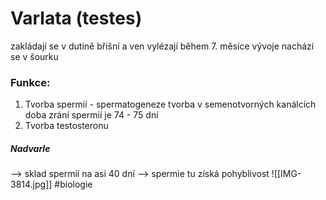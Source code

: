 # Varlata (testes)
zakládají se v dutině břišní a ven vylézají během 7. měsíce vývoje
nachází se v šourku
### Funkce:
1. Tvorba spermií - spermatogeneze
tvorba v semenotvorných kanálcích
doba zrání spermií je 74 - 75 dní
2. Tvorba testosteronu


##### Nadvarle 
--> sklad spermií na asi 40 dní
--> spermie tu získá pohyblivost
![[IMG-3814.jpg]]
#biologie 
